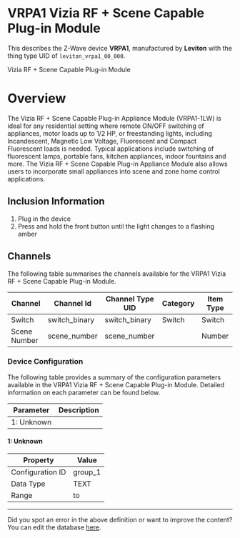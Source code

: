 
# VRPA1 Vizia RF + Scene Capable Plug-in Module

This describes the Z-Wave device **VRPA1**, manufactured by **Leviton** with the thing type UID of ```leviton_vrpa1_00_000```. 

Vizia RF + Scene Capable Plug-in Module  


# Overview #

The Vizia RF + Scene Capable Plug-in Appliance Module (VRPA1-1LW) is ideal for any residential setting where remote ON/OFF switching of appliances, motor loads up to 1/2 HP, or freestanding lights, including Incandescent, Magnetic Low Voltage, Fluorescent and Compact Fluorescent loads is needed. Typical applications include switching of fluorescent lamps, portable fans, kitchen appliances, indoor fountains and more. The Vizia RF + Scene Capable Plug-in Appliance Module also allows users to incorporate small appliances into scene and zone home control applications. 

  


## Inclusion Information ##

1.  Plug in the device
2.  Press and hold the front button until the light changes to a flashing amber

## Channels
The following table summarises the channels available for the VRPA1 Vizia RF + Scene Capable Plug-in Module.

| Channel | Channel Id | Channel Type UID | Category | Item Type |
|---------|------------|------------------|----------|-----------|
| Switch | switch_binary | switch_binary | Switch | Switch |
| Scene Number | scene_number | scene_number |  | Number |




### Device Configuration
The following table provides a summary of the configuration parameters available in the VRPA1 Vizia RF + Scene Capable Plug-in Module.
Detailed information on each parameter can be found below.

| Parameter   | Description |
|-------------|-------------|
| 1: Unknown |  |




#### 1: Unknown




| Property         | Value    |
|------------------|----------|
| Configuration ID | group_1 |
| Data Type        | TEXT |
| Range |  to  |






---

Did you spot an error in the above definition or want to improve the content?
You can edit the database [here](http://www.cd-jackson.com/index.php/zwave/zwave-device-database/zwave-device-list/devicesummary/350).

